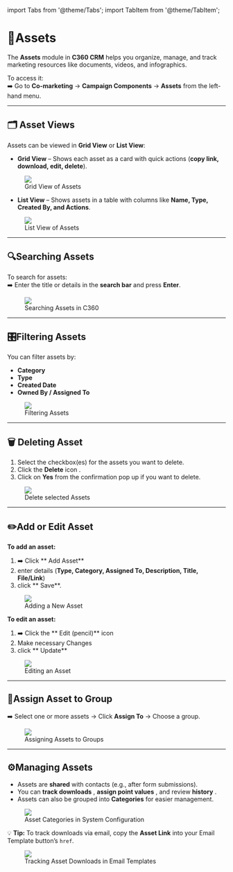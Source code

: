 import Tabs from '@theme/Tabs';
import TabItem from '@theme/TabItem';

# **📂Assets** 

The **Assets** module in **C360 CRM** helps you organize, manage, and track marketing resources like documents, videos, and infographics.

To access it:  
➡️ Go to **Co-marketing** → **Campaign Components** → **Assets** from the left-hand menu.

---

 ## 🗂️ Asset Views

 Assets can be viewed in **Grid View** or **List View**:

<Tabs>

  <TabItem value="grid" label="🔲 Grid View" default>

  - **Grid View** – Shows each asset as a card with quick actions (**copy link, download, edit, delete**).

  <figure>
    <img src="/media/marketing/component/asset/asset-grid.png" style={{width:"100%", maxWidth:"650px"}} />
    <figcaption> Grid View of Assets</figcaption>
  </figure>

  </TabItem>

  <TabItem value="list" label="📜 List View">

  - **List View** – Shows assets in a table with columns like **Name, Type, Created By, and Actions**.

  <figure>
    <img src="/media/marketing/component/asset/asset-list.png" style={{width:"100%", maxWidth:"650px"}} />
    <figcaption> List View of Assets</figcaption>
  </figure>

  </TabItem>
  
</Tabs>


---

## 🔍Searching  Assets 

To search for assets:  
➡️ Enter the title or details in the **search bar** and press **Enter**.  

<figure>
  <img src="/media/marketing/component/asset/asset-search.png" style={{width:"100%", maxWidth:"650px"}} />
  <figcaption>Searching Assets in C360</figcaption>
</figure>

---

## 🎛️Filtering Assets

You can filter assets by:  
- **Category**   
- **Type**   
- **Created Date**   
- **Owned By / Assigned To**  

<figure>
  <img src="/media/marketing/component/asset/asset-filter.png" style={{width:"100%", maxWidth:"650px"}} />
  <figcaption>Filtering Assets</figcaption>
</figure>

---

## 🗑️ Deleting Asset

1. Select the checkbox(es) for the assets you want to delete.
2. Click the **Delete** icon .
3. Click on **Yes** from the confirmation pop up if you want to delete.

<figure>
  <img src="/media/marketing/component/asset/asset-delete.png" style={{width:"100%", maxWidth:"650px"}} />
  <figcaption>Delete selected Assets</figcaption>
</figure>

---

## ✏️Add or Edit Asset

**To add an asset:**  
1. ➡️ Click ** Add Asset** 
2. enter details (**Type, Category, Assigned To, Description, Title, File/Link**) 
3. click ** Save**.  

<figure>
  <img src="/media/marketing/component/asset/asset-add.png" style={{width:"100%", maxWidth:"650px"}} />
  <figcaption> Adding a New Asset</figcaption>
</figure>

**To edit an asset:**  
 1. ➡️ Click the ** Edit (pencil)** icon
 2. Make necessary Changes 
 3. click ** Update** 

<figure>
  <img src="/media/marketing/component/asset/asset-edit.png" style={{width:"100%", maxWidth:"600px"}} />
  <figcaption> Editing an Asset</figcaption>
</figure>

---

## 👥Assign Asset to Group 

➡️ Select one or more assets → Click **Assign To** → Choose a group.  

<figure>
  <img src="/media/marketing/component/asset/asset-assign.png" style={{width:"100%", maxWidth:"650px"}} />
  <figcaption> Assigning Assets to Groups</figcaption>
</figure>

---

## ⚙️Managing Assets 

- Assets are **shared**  with contacts (e.g., after form submissions).  
- You can **track downloads** , **assign point values** , and review **history** .  
- Assets can also be grouped into **Categories**  for easier management.  

<figure>
  <img src="/media/marketing/component/asset/asset-category.png" style={{width:"100%", maxWidth:"650px"}} />
  <figcaption> Asset Categories in System Configuration</figcaption>
</figure>

💡 **Tip:** To track downloads via email, copy the **Asset Link**  into your Email Template button’s `href`.  

<figure>
  <img src="/media/marketing/component/asset/asset-track.png" style={{width:"100%", maxWidth:"650px"}} />
  <figcaption> Tracking Asset Downloads in Email Templates</figcaption>
</figure>


